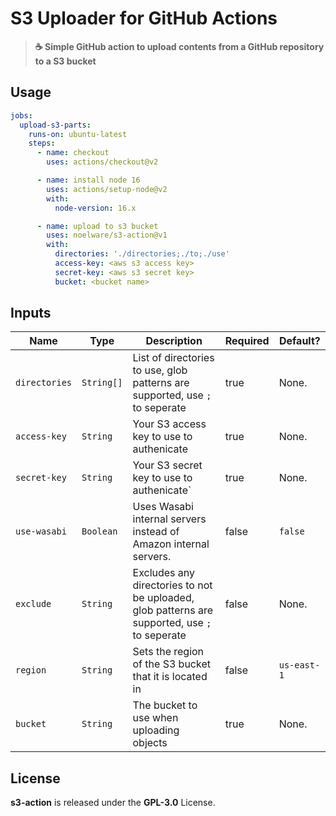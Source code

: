 # S3 Uploader for GitHub Actions
> **☕ Simple GitHub action to upload contents from a GitHub repository to a S3 bucket**

## Usage
```yml
jobs:
  upload-s3-parts:
    runs-on: ubuntu-latest
    steps:
      - name: checkout
        uses: actions/checkout@v2

      - name: install node 16
        uses: actions/setup-node@v2
        with:
          node-version: 16.x

      - name: upload to s3 bucket
        uses: noelware/s3-action@v1
        with:
          directories: './directories;./to;./use'
          access-key: <aws s3 access key>
          secret-key: <aws s3 secret key>
          bucket: <bucket name>
```

## Inputs
|Name|Type|Description|Required|Default?|
|----|----|-----------|--------|--------|
|`directories`|`String[]`|List of directories to use, glob patterns are supported, use `;` to seperate|true|None.|
|`access-key`|`String`|Your S3 access key to use to authenicate|true|None.|
|`secret-key`|`String`|Your S3 secret key to use to authenicate`|true|None.|
|`use-wasabi`|`Boolean`|Uses Wasabi internal servers instead of Amazon internal servers.|false|`false`|
|`exclude`|`String`|Excludes any directories to not be uploaded, glob patterns are supported, use `;` to seperate|false|None.|
|`region`|`String`|Sets the region of the S3 bucket that it is located in|false|`us-east-1`|
|`bucket`|`String`|The bucket to use when uploading objects|true|None.|

## License
**s3-action** is released under the **GPL-3.0** License.

